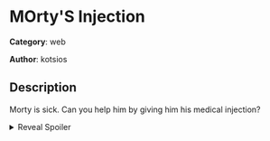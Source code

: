 # MOrty'S Injection

**Category**: web

**Author**: kotsios

## Description

Morty is sick. Can you help him by giving him his medical injection?

<details>
<summary>Reveal Spoiler</summary>

- For Flag 1: -0, 0 or undefined, undefined or 2 numbers bigger than the allowed limit for numbers

</details>
